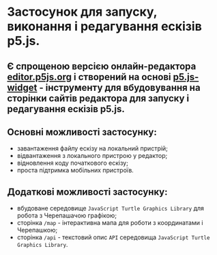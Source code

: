 # Застосунок для запуску, виконання і редагування ескізів p5.js. 

## Є спрощеною версією онлайн-редактора [editor.p5js.org](https://editor.p5js.org/) і створений на основі [p5.js-widget](https://toolness.github.io/p5.js-widget) - інструменту для вбудовування на сторінки сайтів редактора для запуску і редагування ескізів p5.js. 

## Основні можливості застосунку: 

- завантаження файлу ескізу на локальний пристрій; 
- відвантаження з локального пристрою у редактор;
- відновлення коду початкового ескізу;
- проста підтримка мобільних пристроїв.

## Додаткові можливості застосунку: 

- вбудоване середовище `JavaScript Turtle Graphics Library` для робота з Черепашачою графікою;
- сторінка `/map` - інтерактивна мапа для роботи з координатами і Черепашкою;
- сторінка `/api` - текстовий опис `API` середовища `JavaScript Turtle Graphics Library`.
